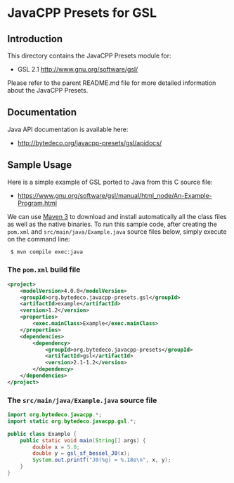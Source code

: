 JavaCPP Presets for GSL
=======================

Introduction
------------
This directory contains the JavaCPP Presets module for:

 * GSL 2.1  http://www.gnu.org/software/gsl/

Please refer to the parent README.md file for more detailed information about the JavaCPP Presets.


Documentation
-------------
Java API documentation is available here:

 * http://bytedeco.org/javacpp-presets/gsl/apidocs/


Sample Usage
------------
Here is a simple example of GSL ported to Java from this C source file:

 * https://www.gnu.org/software/gsl/manual/html_node/An-Example-Program.html

We can use [Maven 3](http://maven.apache.org/) to download and install automatically all the class files as well as the native binaries. To run this sample code, after creating the `pom.xml` and `src/main/java/Example.java` source files below, simply execute on the command line:
```bash
 $ mvn compile exec:java
```

### The `pom.xml` build file
```xml
<project>
    <modelVersion>4.0.0</modelVersion>
    <groupId>org.bytedeco.javacpp-presets.gsl</groupId>
    <artifactId>example</artifactId>
    <version>1.2</version>
    <properties>
        <exec.mainClass>Example</exec.mainClass>
    </properties>
    <dependencies>
        <dependency>
            <groupId>org.bytedeco.javacpp-presets</groupId>
            <artifactId>gsl</artifactId>
            <version>2.1-1.2</version>
        </dependency>
    </dependencies>
</project>
```

### The `src/main/java/Example.java` source file
```java
import org.bytedeco.javacpp.*;
import static org.bytedeco.javacpp.gsl.*;

public class Example {
    public static void main(String[] args) {
        double x = 5.0;
        double y = gsl_sf_bessel_J0(x);
        System.out.printf("J0(%g) = %.18e\n", x, y);
    }
}
```
